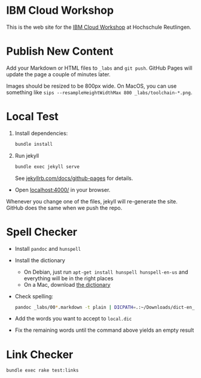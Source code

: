 # IBM Cloud Workshop

This is the web site for the [IBM Cloud Workshop](https://hrtclouddemo.github.io/) at Hochschule Reutlingen.

# Publish New Content

Add your Markdown or HTML files to `_labs` and `git push`. GitHub Pages will update the page a couple of minutes later.

Images should be resized to be 800px wide. On MacOS, you can use something like `sips --resampleHeightWidthMax 800 _labs/toolchain-*.png`.

# Local Test

1. Install dependencies:

   ```bash
   bundle install
   ```

1. Run jekyll

   ```bash
   bundle exec jekyll serve
   ```

   See [jekyllrb.com/docs/github-pages](http://jekyllrb.com/docs/github-pages/) for details.

* Open [localhost:4000/](http://localhost:4000/) in your browser.

Whenever you change one of the files, jekyll will re-generate the site. GitHub does the same when we push the repo.

# Spell Checker

* Install `pandoc` and `hunspell`
* Install the dictionary
  - On Debian, just run `apt-get install hunspell hunspell-en-us` and everything will be in the right places
  - On a Mac, download [the dictionary](https://sourceforge.net/projects/aoo-extensions/files/1470/1/en_us.oxt/download)
* Check spelling:

  ```bash
  pandoc _labs/00*.markdown -t plain | DICPATH=.:~/Downloads/dict-en_US/ hunspell -d en_US -p local.dic -l | sort -u
  ```
* Add the words you want to accept to `local.dic`
* Fix the remaining words until the command above yields an empty result

# Link Checker

```bash
bundle exec rake test:links
```
